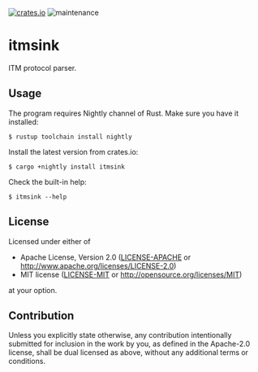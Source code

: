 [![crates.io](https://img.shields.io/crates/v/itmsink.svg)](https://crates.io/crates/itmsink)
![maintenance](https://img.shields.io/badge/maintenance-actively--developed-brightgreen.svg)

# itmsink

ITM protocol parser.

## Usage

The program requires Nightly channel of Rust. Make sure you have it
installed:

```shell
$ rustup toolchain install nightly
```

Install the latest version from crates.io:

```shell
$ cargo +nightly install itmsink
```

Check the built-in help:

```shell
$ itmsink --help
```

## License

Licensed under either of

 * Apache License, Version 2.0
   ([LICENSE-APACHE](LICENSE-APACHE) or http://www.apache.org/licenses/LICENSE-2.0)
 * MIT license
   ([LICENSE-MIT](LICENSE-MIT) or http://opensource.org/licenses/MIT)

at your option.

## Contribution

Unless you explicitly state otherwise, any contribution intentionally submitted
for inclusion in the work by you, as defined in the Apache-2.0 license, shall be
dual licensed as above, without any additional terms or conditions.
